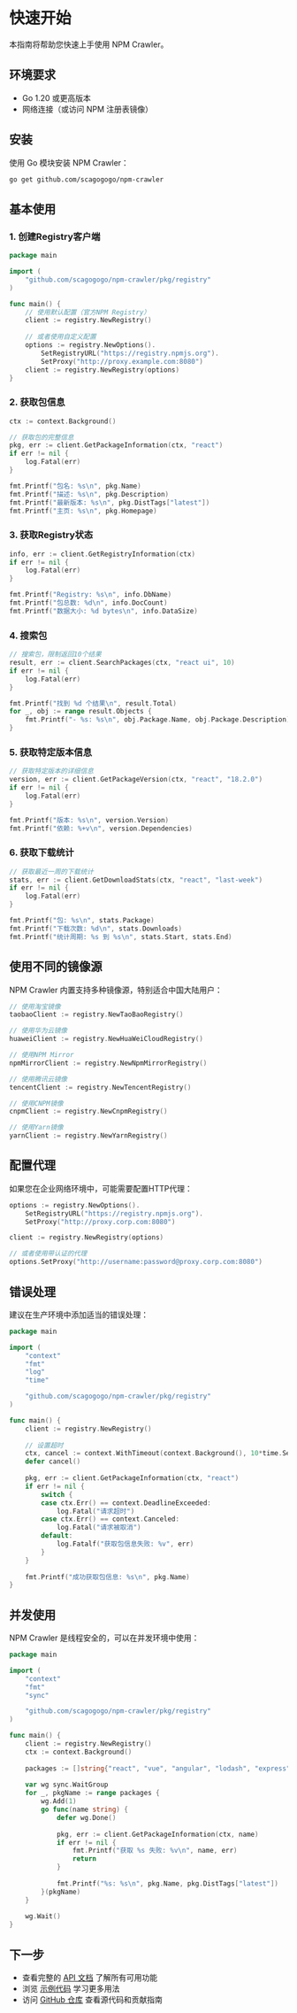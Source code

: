 # 快速开始

本指南将帮助您快速上手使用 NPM Crawler。

## 环境要求

- Go 1.20 或更高版本
- 网络连接（或访问 NPM 注册表镜像）

## 安装

使用 Go 模块安装 NPM Crawler：

```bash
go get github.com/scagogogo/npm-crawler
```

## 基本使用

### 1. 创建Registry客户端

```go
package main

import (
    "github.com/scagogogo/npm-crawler/pkg/registry"
)

func main() {
    // 使用默认配置（官方NPM Registry）
    client := registry.NewRegistry()
    
    // 或者使用自定义配置
    options := registry.NewOptions().
        SetRegistryURL("https://registry.npmjs.org").
        SetProxy("http://proxy.example.com:8080")
    client := registry.NewRegistry(options)
}
```

### 2. 获取包信息

```go
ctx := context.Background()

// 获取包的完整信息
pkg, err := client.GetPackageInformation(ctx, "react")
if err != nil {
    log.Fatal(err)
}

fmt.Printf("包名: %s\n", pkg.Name)
fmt.Printf("描述: %s\n", pkg.Description)
fmt.Printf("最新版本: %s\n", pkg.DistTags["latest"])
fmt.Printf("主页: %s\n", pkg.Homepage)
```

### 3. 获取Registry状态

```go
info, err := client.GetRegistryInformation(ctx)
if err != nil {
    log.Fatal(err)
}

fmt.Printf("Registry: %s\n", info.DbName)
fmt.Printf("包总数: %d\n", info.DocCount)
fmt.Printf("数据大小: %d bytes\n", info.DataSize)
```

### 4. 搜索包

```go
// 搜索包，限制返回10个结果
result, err := client.SearchPackages(ctx, "react ui", 10)
if err != nil {
    log.Fatal(err)
}

fmt.Printf("找到 %d 个结果\n", result.Total)
for _, obj := range result.Objects {
    fmt.Printf("- %s: %s\n", obj.Package.Name, obj.Package.Description)
}
```

### 5. 获取特定版本信息

```go
// 获取特定版本的详细信息
version, err := client.GetPackageVersion(ctx, "react", "18.2.0")
if err != nil {
    log.Fatal(err)
}

fmt.Printf("版本: %s\n", version.Version)
fmt.Printf("依赖: %+v\n", version.Dependencies)
```

### 6. 获取下载统计

```go
// 获取最近一周的下载统计
stats, err := client.GetDownloadStats(ctx, "react", "last-week")
if err != nil {
    log.Fatal(err)
}

fmt.Printf("包: %s\n", stats.Package)
fmt.Printf("下载次数: %d\n", stats.Downloads)
fmt.Printf("统计周期: %s 到 %s\n", stats.Start, stats.End)
```

## 使用不同的镜像源

NPM Crawler 内置支持多种镜像源，特别适合中国大陆用户：

```go
// 使用淘宝镜像
taobaoClient := registry.NewTaoBaoRegistry()

// 使用华为云镜像
huaweiClient := registry.NewHuaWeiCloudRegistry()

// 使用NPM Mirror
npmMirrorClient := registry.NewNpmMirrorRegistry()

// 使用腾讯云镜像
tencentClient := registry.NewTencentRegistry()

// 使用CNPM镜像
cnpmClient := registry.NewCnpmRegistry()

// 使用Yarn镜像
yarnClient := registry.NewYarnRegistry()
```

## 配置代理

如果您在企业网络环境中，可能需要配置HTTP代理：

```go
options := registry.NewOptions().
    SetRegistryURL("https://registry.npmjs.org").
    SetProxy("http://proxy.corp.com:8080")

client := registry.NewRegistry(options)

// 或者使用带认证的代理
options.SetProxy("http://username:password@proxy.corp.com:8080")
```

## 错误处理

建议在生产环境中添加适当的错误处理：

```go
package main

import (
    "context"
    "fmt"
    "log"
    "time"

    "github.com/scagogogo/npm-crawler/pkg/registry"
)

func main() {
    client := registry.NewRegistry()
    
    // 设置超时
    ctx, cancel := context.WithTimeout(context.Background(), 10*time.Second)
    defer cancel()
    
    pkg, err := client.GetPackageInformation(ctx, "react")
    if err != nil {
        switch {
        case ctx.Err() == context.DeadlineExceeded:
            log.Fatal("请求超时")
        case ctx.Err() == context.Canceled:
            log.Fatal("请求被取消")
        default:
            log.Fatalf("获取包信息失败: %v", err)
        }
    }
    
    fmt.Printf("成功获取包信息: %s\n", pkg.Name)
}
```

## 并发使用

NPM Crawler 是线程安全的，可以在并发环境中使用：

```go
package main

import (
    "context"
    "fmt"
    "sync"

    "github.com/scagogogo/npm-crawler/pkg/registry"
)

func main() {
    client := registry.NewRegistry()
    ctx := context.Background()
    
    packages := []string{"react", "vue", "angular", "lodash", "express"}
    
    var wg sync.WaitGroup
    for _, pkgName := range packages {
        wg.Add(1)
        go func(name string) {
            defer wg.Done()
            
            pkg, err := client.GetPackageInformation(ctx, name)
            if err != nil {
                fmt.Printf("获取 %s 失败: %v\n", name, err)
                return
            }
            
            fmt.Printf("%s: %s\n", pkg.Name, pkg.DistTags["latest"])
        }(pkgName)
    }
    
    wg.Wait()
}
```

## 下一步

- 查看完整的 [API 文档](/api/) 了解所有可用功能
- 浏览 [示例代码](/examples/basic) 学习更多用法
- 访问 [GitHub 仓库](https://github.com/scagogogo/npm-crawler) 查看源代码和贡献指南

